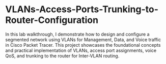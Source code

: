 # VLANs-Access-Ports-Trunking-to-Router-Configuration
In this lab walkthrough, I demonstrate how to design and configure a segmented network using VLANs for Management, Data, and Voice traffic in Cisco Packet Tracer. This project showcases the foundational concepts and practical implementation of VLANs, access port assignments, voice QoS, and trunking to the router for Inter-VLAN routing.
